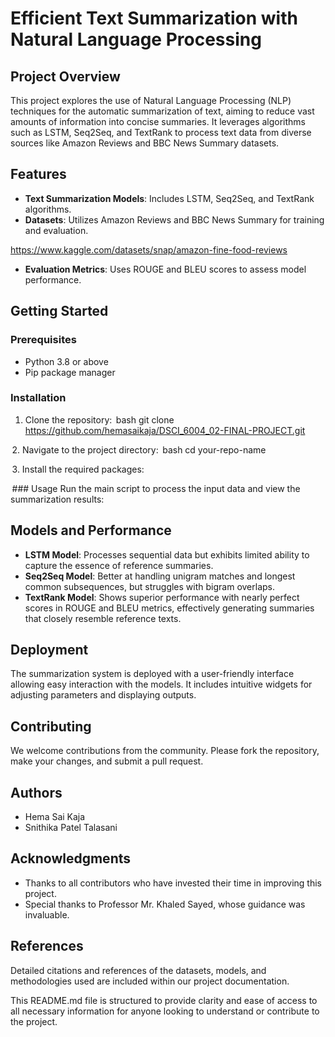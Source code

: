 

# Efficient Text Summarization with Natural Language Processing

## Project Overview
This project explores the use of Natural Language Processing (NLP) techniques for the automatic summarization of text, aiming to reduce vast amounts of information into concise summaries. It leverages algorithms such as LSTM, Seq2Seq, and TextRank to process text data from diverse sources like Amazon Reviews and BBC News Summary datasets.

## Features
- **Text Summarization Models**: Includes LSTM, Seq2Seq, and TextRank algorithms.
- **Datasets**: Utilizes Amazon Reviews and BBC News Summary for training and evaluation.

https://www.kaggle.com/datasets/snap/amazon-fine-food-reviews

- **Evaluation Metrics**: Uses ROUGE and BLEU scores to assess model performance.

## Getting Started

### Prerequisites
- Python 3.8 or above
- Pip package manager

### Installation
1. Clone the repository:
    ⁠bash
   git clone https://github.com/hemasaikaja/DSCI_6004_02-FINAL-PROJECT.git
   
⁠ 2. Navigate to the project directory:
    ⁠bash
   cd your-repo-name
   
⁠ 3. Install the required packages:
    ⁠
   

⁠ ### Usage
Run the main script to process the input data and view the summarization results:



## Models and Performance
- **LSTM Model**: Processes sequential data but exhibits limited ability to capture the essence of reference summaries.
- **Seq2Seq Model**: Better at handling unigram matches and longest common subsequences, but struggles with bigram overlaps.
- **TextRank Model**: Shows superior performance with nearly perfect scores in ROUGE and BLEU metrics, effectively generating summaries that closely resemble reference texts.

## Deployment
The summarization system is deployed with a user-friendly interface allowing easy interaction with the models. It includes intuitive widgets for adjusting parameters and displaying outputs.

## Contributing
We welcome contributions from the community. Please fork the repository, make your changes, and submit a pull request.

## Authors
- Hema Sai Kaja
- Snithika Patel Talasani 



## Acknowledgments
- Thanks to all contributors who have invested their time in improving this project.
- Special thanks to Professor Mr. Khaled Sayed, whose guidance was invaluable.

## References

Detailed citations and references of the datasets, models, and methodologies used are included within our project documentation.  ⁠

This README.md file is structured to provide clarity and ease of access to all necessary information for anyone looking to understand or contribute to the project.
